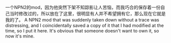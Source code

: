 一个NPN2的mod，因为他突然下架不知踪影让人苦恼，而我巧合的保存着一份自己当时修改过的，所以放在了这里，很明显有人并不希望拥有它，那么现在它就是我的了。
A NPN2 mod that was suddenly taken down without a trace was distressing, and I coincidentally saved a copy of it that I had modified at the time, so I put it here. It's obvious that someone doesn't want to own it, so now it's mine.
